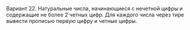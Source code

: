 Вариант 22.
Натуральные числа, начинающиеся с нечетной цифры и содержащие не более 2 четных цифр. Для каждого числа через тире вывести прописью первую цифру и четные цифры.
